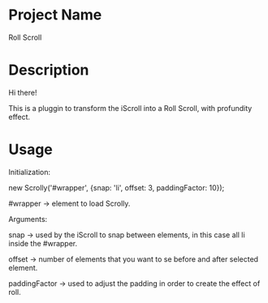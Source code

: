 # Project Name

Roll Scroll

# Description

Hi there!

This is a pluggin to transform the iScroll into a Roll Scroll, with profundity effect. 

# Usage

Initialization: 
  
  new Scrolly('#wrapper', {snap: 'li', offset: 3, paddingFactor: 10});
  
  #wrapper -> element to load Scrolly. 
  
Arguments:

  snap -> used by the iScroll to snap between elements, in this case all li inside the #wrapper. 
  
  offset -> number of elements that you want to se before and after selected element. 
  
  paddingFactor -> used to adjust the padding in order to create the effect of roll. 
